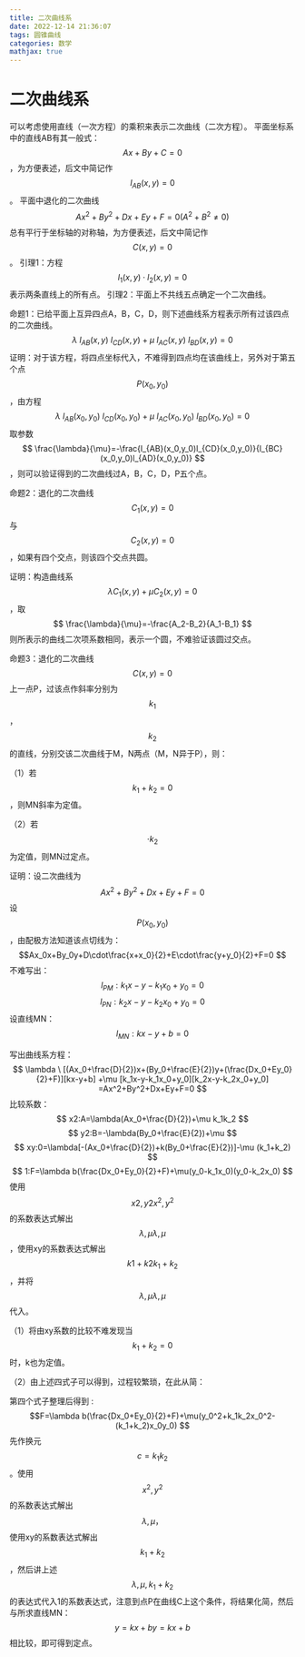 ```yaml
---
title: 二次曲线系
date: 2022-12-14 21:36:07
tags: 圆锥曲线
categories: 数学
mathjax: true
---
```

# 二次曲线系
可以考虑使用直线（一次方程）的乘积来表示二次曲线（二次方程）。
平面坐标系中的直线AB有其一般式：$$ Ax+By+C=0 $$，为方便表述，后文中简记作$$ l_{AB}(x,y)=0 $$。
平面中退化的二次曲线$$ Ax^2+By^2+Dx+Ey+F=0 (A^2+B^2 \ne 0) $$总有平行于坐标轴的对称轴，为方便表述，后文中简记作 $$ C(x,y)=0 $$。
引理1：方程$$ l_1(x,y) \cdot l_2(x,y)=0 $$表示两条直线上的所有点。
引理2：平面上不共线五点确定一个二次曲线。

命题1：已给平面上互异四点A，B，C，D，则下述曲线系方程表示所有过该四点的二次曲线。
$$
\lambda \ l_{AB}(x,y) \ l_{CD}(x,y)+\mu \ l_{AC}(x,y) \ l_{BD}(x,y)=0
$$
证明：对于该方程，将四点坐标代入，不难得到四点均在该曲线上，另外对于第五个点
$$ P(x_0,y_0) $$，由方程$$ \lambda \ l_{AB}(x_0,y_0) \ l_{CD}(x_0,y_0)+ \mu \ l_{AC}(x_0,y_0) \ l_{BD}(x_0,y_0)=0 $$取参数$$ \frac{\lambda}{\mu}=-\frac{l_{AB}(x_0,y_0)l_{CD}(x_0,y_0)}{l_{BC}(x_0,y_0)l_{AD}(x_0,y_0)} $$，则可以验证得到的二次曲线过A，B，C，D，P五个点。

命题2：退化的二次曲线$$ C_1(x,y)=0 $$与$$ C_2(x,y)=0 $$，如果有四个交点，则该四个交点共圆。

证明：构造曲线系$$ \lambda C_1(x,y) +\mu C_2(x,y)=0 $$，取$$ \frac{\lambda}{\mu}=-\frac{A_2-B_2}{A_1-B_1} $$则所表示的曲线二次项系数相同，表示一个圆，不难验证该圆过交点。

命题3：退化的二次曲线$$ C(x,y)=0 $$上一点P，过该点作斜率分别为$$ k_1 $$，$$ k_2 $$的直线，分别交该二次曲线于M，N两点（M，N异于P），则：

（1）若$$ k_1+k_2=0 $$，则MN斜率为定值。

（2）若$$ \cdot k_2 $$为定值，则MN过定点。

证明：设二次曲线为$$ Ax^2+By^2+Dx+Ey+F=0
$$
设$$ P(x_0,y_0) $$，由配极方法知道该点切线为：
$$Ax_0x+By_0y+D\cdot\frac{x+x_0}{2}+E\cdot\frac{y+y_0}{2}+F=0
$$
不难写出：
$$l_{PM}:k_1x-y-k_1x_0+y_0=0
$$
$$l_{PN}:k_2x-y-k_2x_0+y_0=0
$$
设直线MN：$$ l_{MN}:kx-y+b=0 $$

写出曲线系方程：
$$
\lambda \ [(Ax_0+\frac{D}{2})x+(By_0+\frac{E}{2})y+(\frac{Dx_0+Ey_0}{2}+F)][kx-y+b]
+\mu [k_1x-y-k_1x_0+y_0][k_2x-y-k_2x_0+y_0]
=Ax^2+By^2+Dx+Ey+F=0
$$
比较系数：
$$
x2:A=\lambda(Ax_0+\frac{D}{2})+\mu k_1k_2
$$
$$
y2:B=-\lambda(By_0+\frac{E}{2})+\mu
$$
$$
xy:0=\lambda[-(Ax_0+\frac{D}{2})+k(By_0+\frac{E}{2})]-\mu (k_1+k_2)
$$
$$
1:F=\lambda b(\frac{Dx_0+Ey_0}{2}+F)+\mu(y_0-k_1x_0)(y_0-k_2x_0)
$$
使用$$ x2,y2x^2,y^2 $$的系数表达式解出$$ λ,μ\lambda,\mu $$，使用xy的系数表达式解出$$ k1+k2k_1+k_2 $$，并将$$ λ,μ\lambda,\mu $$代入。

（1）将由xy系数的比较不难发现当$$ k_1+k_2=0 $$时，k也为定值。

（2）由上述四式子可以得到，过程较繁琐，在此从简：

第四个式子整理后得到 :
$$F=\lambda b(\frac{Dx_0+Ey_0}{2}+F)+\mu(y_0^2+k_1k_2x_0^2-(k_1+k_2)x_0y_0)
$$
先作换元$$ c=k_1k_2 $$。使用$$ x^2,y^2 $$的系数表达式解出$$ \lambda,\mu ，$$使用xy的系数表达式解出$$ k_1+k_2 $$，然后讲上述$$ \lambda,\mu,k_1+k_2 $$的表达式代入1的系数表达式，注意到点P在曲线C上这个条件，将结果化简，然后与所求直线MN：$$ y=kx+by=kx+b $$相比较，即可得到定点。
